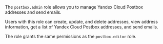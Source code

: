 The `postbox.admin` role allows you to manage Yandex Cloud Postbox addresses and send emails.

Users with this role can create, update, and delete addresses, view address information, get a list of Yandex Cloud Postbox addresses, and send emails.

The role grants the same permissions as the `postbox.editor` role.
